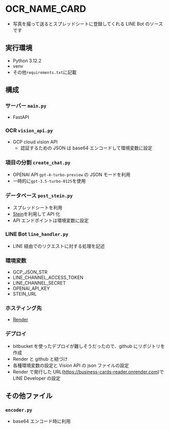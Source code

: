 # OCR_NAME_CARD

- 写真を撮って送るとスプレッドシートに登録してくれる LINE Bot のソースです

## 実行環境

- Python 3.12.2
- venv
- その他`requirements.txt`に記載

## 構成

### サーバー `main.py`

- FastAPI

### OCR `vision_api.py`

- GCP cloud vision API
  - 認証するための JSON は base64 エンコードして環境変数に設定

### 項目の分割 `create_chat.py`

- OPENAI API `gpt-4-turbo-preview` の JSON モードを利用
- 一時的に`gpt-3.5-turbo-0125`を使用

### データベース `post_stein.py`

- スプレッドシートを利用
- [Stein](https://steinhq.com/)を利用して API 化
- API エンドポイントは環境変数に設定

### LINE Bot `line_handler.py`

- LINE 経由でのリクエストに対する処理を記述

### 環境変数

- GCP_JSON_STR
- LINE_CHANNEL_ACCESS_TOKEN
- LINE_CHANNEL_SECRET
- OPENAI_API_KEY
- STEIN_URL

### ホスティング先

- [Render](https://render.com/)

### デプロイ

- bitbucket を使ったデプロイが難しそうだったので、github にリポジトリを作成
- Render と github と紐づけ
- 各種環境変数の設定と Vision API の json ファイルの設定
- Render で発行した URL(https://business-cards-reader.onrender.com)でLINE Developer の設定

## その他ファイル

### `encoder.py`

- base64 エンコード時に利用
